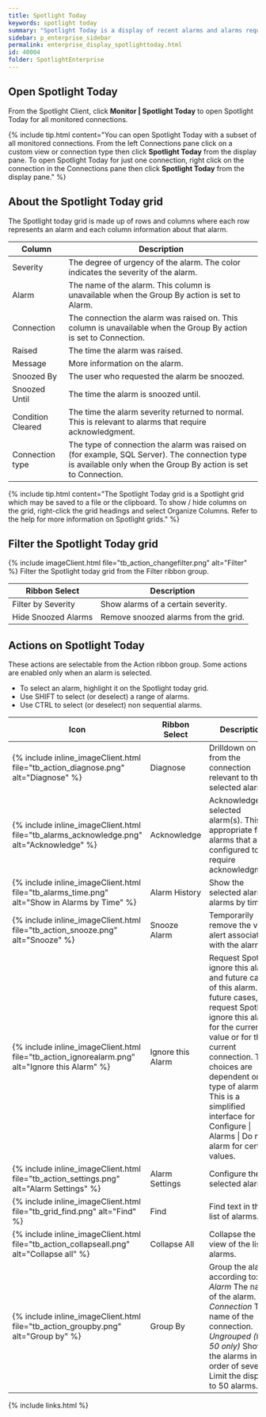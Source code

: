 ```yaml
---
title: Spotlight Today
keywords: spotlight today
summary: "Spotlight Today is a display of recent alarms and alarms requiring acknowledgment."
sidebar: p_enterprise_sidebar
permalink: enterprise_display_spotlighttoday.html
id: 40004
folder: SpotlightEnterprise
---
```



## Open Spotlight Today

From the Spotlight Client, click **Monitor \| Spotlight Today** to open Spotlight Today for all monitored connections.

{% include tip.html content="You can open Spotlight Today with a subset of all monitored connections. From the left Connections pane click on a custom view or connection type then click **Spotlight Today** from the display pane. To open Spotlight Today for just one connection, right click on the connection in the Connections pane then click **Spotlight Today** from the display pane." %}


## About the Spotlight Today grid
The Spotlight today grid is made up of rows and columns where each row represents an alarm and each column information about that alarm.

Column | Description
-------|------------
Severity | The degree of urgency of the alarm. The color indicates the severity of the alarm.
Alarm | The name of the alarm. This column is unavailable when the Group By action is set to Alarm.
Connection | The connection the alarm was raised on. This column is unavailable when the Group By action is set to Connection.
Raised | The time the alarm was raised.
Message | More information on the alarm.
Snoozed By | The user who requested the alarm be snoozed.
Snoozed Until | The time the alarm is snoozed until.
Condition Cleared | The time the alarm severity returned to normal. This is relevant to alarms that require acknowledgment.
Connection type | The type of connection the alarm was raised on (for example, SQL Server). The connection type is available only when the Group By action is set to Connection.

{% include tip.html content="The Spotlight Today grid is a Spotlight grid which may be saved to a file or the clipboard. To show / hide columns on the grid, right-click the grid headings and select Organize Columns. Refer to the help for more information on Spotlight grids." %}

## Filter the Spotlight Today grid

{% include imageClient.html file="tb_action_changefilter.png" alt="Filter" %}
Filter the Spotlight today grid from the Filter ribbon group.

Ribbon Select | Description
--------------|------------
Filter by Severity | Show alarms of a certain severity.
Hide Snoozed Alarms | Remove snoozed alarms from the grid.


## Actions on Spotlight Today

These actions are selectable from the Action ribbon group. Some actions are enabled only when an alarm is selected.

*  To select an alarm, highlight it on the Spotlight today grid.
*  Use SHIFT to select (or deselect) a range of alarms.
*  Use CTRL to select (or deselect) non sequential alarms.

Icon | Ribbon Select | Description
-----|---------------|-------------
{% include inline_imageClient.html file="tb_action_diagnose.png" alt="Diagnose" %} | Diagnose | Drilldown on data from the connection relevant to the selected alarm.
{% include inline_imageClient.html file="tb_alarms_acknowledge.png" alt="Acknowledge" %} | Acknowledge | Acknowledge the selected alarm(s). This is appropriate for alarms that are configured to require acknowledgment.
{% include inline_imageClient.html file="tb_alarms_time.png" alt="Show in Alarms by Time" %} |  Alarm History | Show the selected alarm in alarms by time.
{% include inline_imageClient.html file="tb_action_snooze.png" alt="Snooze" %} | Snooze Alarm | Temporarily remove the visual alert associated with the alarm.
{% include inline_imageClient.html file="tb_action_ignorealarm.png" alt="Ignore this Alarm" %} | Ignore this Alarm | Request Spotlight ignore this alarm and future cases of this alarm. For future cases, request Spotlight ignore this alarm for the current value or for the current connection. The choices are dependent on the type of alarm. This is a simplified interface for Configure \| Alarms \| Do not alarm for certain values.
{% include inline_imageClient.html file="tb_action_settings.png" alt="Alarm Settings" %} | Alarm Settings | Configure the selected alarm.
{% include inline_imageClient.html file="tb_grid_find.png" alt="Find" %} | Find | Find text in the list of alarms.
{% include inline_imageClient.html file="tb_action_collapseall.png" alt="Collapse all" %} | Collapse All | Collapse the tree view of the list of alarms.
{% include inline_imageClient.html file="tb_action_groupby.png" alt="Group by" %} | Group By | Group the alarms according to: <br> *Alarm* The name of the alarm. <br> *Connection* The name of the connection. <br> *Ungrouped (top 50 only)* Show the alarms in order of severity. Limit the display to 50 alarms.


{% include links.html %}

